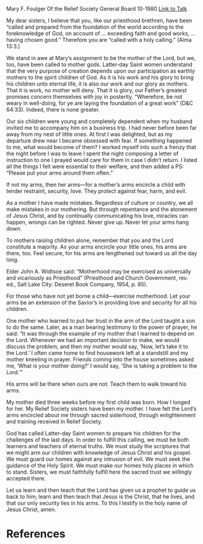 Mary F. Foulger
Of the Relief Society General Board
10-1980
[Link to Talk](https://www.churchofjesuschrist.org/study/general-conference/1980/10/motherhood-and-the-family?lang=eng)

My dear sisters, I believe that you, like our priesthood brethren, have been “called and prepared from the foundation of the world according to the foreknowledge of God, on account of … exceeding faith and good works, … having chosen good.” Therefore you are “called with a holy calling.” (Alma 13:3.)

We stand in awe at Mary’s assignment to be the mother of the Lord, but we, too, have been called to mother gods. Latter-day Saint women understand that the very purpose of creation depends upon our participation as earthly mothers to the spirit children of God. As it is his work and his glory to bring his children unto eternal life, it is also our work and our glory as mothers. That it is work, no mother will deny. That it is glory, our Father’s greatest promises concern themselves with joy in posterity. “Wherefore, be not weary in well-doing, for ye are laying the foundation of a great work” (D&C 64:33). Indeed, there is none greater.

Our six children were young and completely dependent when my husband invited me to accompany him on a business trip. I had never before been far away from my nest of little ones. At first I was delighted, but as my departure drew near I became obsessed with fear. If something happened to me, what would become of them? I worked myself into such a frenzy that the night before I was to leave I spent the night composing a letter of instruction to one I prayed would care for them in case I didn’t return. I listed all the things I felt were essential to their welfare, and then added a PS: “Please put your arms around them often.”

If not my arms, then her arms—for a mother’s arms encircle a child with tender restraint, security, love. They protect against fear, harm, and evil.

As a mother I have made mistakes. Regardless of culture or country, we all make mistakes in our mothering. But through repentance and the atonement of Jesus Christ, and by continually communicating his love, miracles can happen, wrongs can be righted. Never give up. Never let your arms hang down.

To mothers raising children alone, remember that you and the Lord constitute a majority. As your arms encircle your little ones, his arms are there, too. Feel secure, for his arms are lengthened out toward us all the day long.

Elder John A. Widtsoe said: “Motherhood may be exercised as universally and vicariously as Priesthood” (Priesthood and Church Government, rev. ed., Salt Lake City: Deseret Book Company, 1954, p. 85).

For those who have not yet borne a child—exercise motherhood. Let your arms be an extension of the Savior’s in providing love and security for all his children.

One mother who learned to put her trust in the arm of the Lord taught a son to do the same. Later, as a man bearing testimony to the power of prayer, he said: “It was through the example of my mother that I learned to depend on the Lord. Whenever we had an important decision to make, we would discuss the problem, and then my mother would say, ‘Now, let’s take it to the Lord.’ I often came home to find housework left at a standstill and my mother kneeling in prayer. Friends coming into the house sometimes asked me, ‘What is your mother doing?’ I would say, ‘She is taking a problem to the Lord.’”

His arms will be there when ours are not. Teach them to walk toward his arms.

My mother died three weeks before my first child was born. How I longed for her. My Relief Society sisters have been my mother. I have felt the Lord’s arms encircled about me through sacred sisterhood, through enlightenment and training received in Relief Society.

God has called Latter-day Saint women to prepare his children for the challenges of the last days. In order to fulfill this calling, we must be both learners and teachers of eternal truths. We must study the scriptures that we might arm our children with knowledge of Jesus Christ and his gospel. We must guard our homes against any intrusion of evil. We must seek the guidance of the Holy Spirit. We must make our homes holy places in which to stand. Sisters, we must faithfully fulfill here the sacred trust we willingly accepted there.

Let us learn and then teach that the Lord has given us a prophet to guide us back to him; learn and then teach that Jesus is the Christ, that he lives, and that our only security lies in his arms. To this I testify in the holy name of Jesus Christ, amen.

# References
